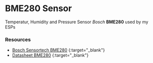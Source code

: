 #  BME280 Sensor
Temperatur, Humidity and Pressure Sensor *Bosch* **BME280** used by my ESPs

### Resources  

* [Bosch Sensortech BME280](https://www.bosch-sensortec.com/products/environmental-sensors/humidity-sensors-bme280) {:target="_blank"}
* [Datasheet BME280](https://www.bosch-sensortec.com/media/boschsensortec/downloads/datasheets/bst-bme280-ds002.pdf) {:target="_blank"}